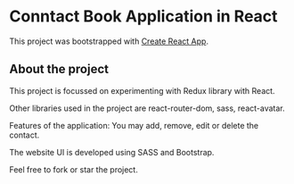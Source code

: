 # Conntact Book Application in React

This project was bootstrapped with [Create React App](https://github.com/facebook/create-react-app).

## About the project

This project is focussed on experimenting with Redux library with React.

Other libraries used in the project are react-router-dom, sass, react-avatar.

Features of the application: You may add, remove, edit or delete the contact.

The website UI is developed using SASS and Bootstrap.

Feel free to fork or star the project.

